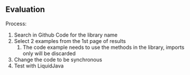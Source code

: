 ## Evaluation
Process:
1. Search in Github Code for the library name
2. Select 2 examples from the 1st page of results
   1. The code example needs to use the methods in the library, imports only will be discarded
3. Change the code to be synchronous
4. Test with LiquidJava